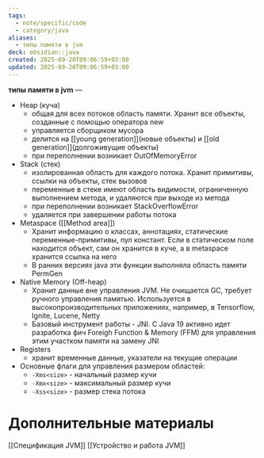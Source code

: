 ```yaml
---
tags:
  - note/specific/code
  - category/java
aliases:
  - типы памяти в jvm
deck: obsidian::java
created: 2025-09-20T09:06:59+03:00
updated: 2025-09-20T09:06:59+03:00
---
```


**типы памяти в jvm**
—

- Heap (куча)
	- общая для всех потоков область памяти. Хранит все объекты, созданные с помощью оператора new
	- управляется сборщиком мусора
	- делится на [[young generation]](новые объекты) и [[old generation]](долгоживущие объекты)
	- при переполнении возникает OutOfMemoryError
- Stack (стек)
	- изолированная область для каждого потока. Хранит примитивы, ссылки на объекты, стек вызовов
	- переменные в стеке имеют область видимости, ограниченную выполнением метода, и удаляются при выходе из метода
	- при переполнении возникает StackOverflowError
	- удаляется при завершении работы потока
- Metaspace ([[Method area]])
	- Хранит информацию о классах, аннотациях, статические переменные-примитивы, пул констант. Если в статическом поле находится объект, сам он хранится в куче, а в metaspace хранится ссылка на него
	- В ранних версиях java эти функции выполняла область памяти PermGen
- Native Memory (Off-heap)
	- Хранит данные вне управления JVM. Не очищается GC, требует ручного управления памятью. Используется в высокопроизводительных приложениях, например, в Tensorflow, Ignite, Lucene, Netty
	- Базовый инструмент работы - JNI. С Java 19 активно идет разработка фич Foreigh Function & Memory (FFM) для управления этим участком памяти на замену JNI
- Registers
	- хранит временные данные, указатели на текущие операции
- Основные флаги для управления размером областей:
	- `-Xms<size>` - начальный размер кучи
	- `-Xmx<size>` - максимальный размер кучи
	- `-Xss<size>` - размер стека потока

# Дополнительные материалы
[[Спецификация JVM]]
[[Устройство и работа JVM]]
